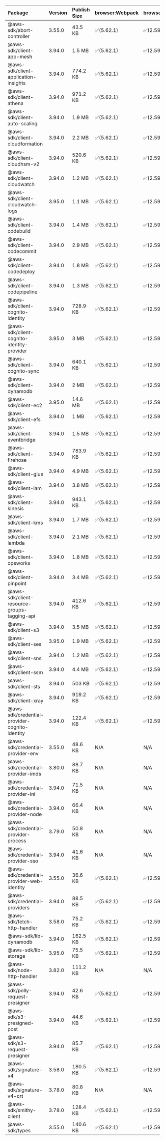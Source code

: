 | Package | Version | Publish Size | browser:Webpack | browser:Rollup | browser:EsBuild |
| :------ | :------ | :----------- | :------ | :----- | :------- |
|@aws-sdk/abort-controller|3.55.0|43.5 KB|✅(5.62.1)|✅(2.59.0)|✅(0.13.12)|
|@aws-sdk/client-app-mesh|3.94.0|1.5 MB|✅(5.62.1)|✅(2.59.0)|✅(0.13.12)|
|@aws-sdk/client-application-insights|3.94.0|774.2 KB|✅(5.62.1)|✅(2.59.0)|✅(0.13.12)|
|@aws-sdk/client-athena|3.94.0|971.2 KB|✅(5.62.1)|✅(2.59.0)|✅(0.13.12)|
|@aws-sdk/client-auto-scaling|3.94.0|1.9 MB|✅(5.62.1)|✅(2.59.0)|✅(0.13.12)|
|@aws-sdk/client-cloudformation|3.94.0|2.2 MB|✅(5.62.1)|✅(2.59.0)|✅(0.13.12)|
|@aws-sdk/client-cloudhsm-v2|3.94.0|520.6 KB|✅(5.62.1)|✅(2.59.0)|✅(0.13.12)|
|@aws-sdk/client-cloudwatch|3.94.0|1.2 MB|✅(5.62.1)|✅(2.59.0)|✅(0.13.12)|
|@aws-sdk/client-cloudwatch-logs|3.95.0|1.1 MB|✅(5.62.1)|✅(2.59.0)|✅(0.13.12)|
|@aws-sdk/client-codebuild|3.94.0|1.4 MB|✅(5.62.1)|✅(2.59.0)|✅(0.13.12)|
|@aws-sdk/client-codecommit|3.94.0|2.9 MB|✅(5.62.1)|✅(2.59.0)|✅(0.13.12)|
|@aws-sdk/client-codedeploy|3.94.0|1.8 MB|✅(5.62.1)|✅(2.59.0)|✅(0.13.12)|
|@aws-sdk/client-codepipeline|3.94.0|1.3 MB|✅(5.62.1)|✅(2.59.0)|✅(0.13.12)|
|@aws-sdk/client-cognito-identity|3.94.0|728.9 KB|✅(5.62.1)|✅(2.59.0)|✅(0.13.12)|
|@aws-sdk/client-cognito-identity-provider|3.95.0|3 MB|✅(5.62.1)|✅(2.59.0)|✅(0.13.12)|
|@aws-sdk/client-cognito-sync|3.94.0|640.1 KB|✅(5.62.1)|✅(2.59.0)|✅(0.13.12)|
|@aws-sdk/client-dynamodb|3.94.0|2 MB|✅(5.62.1)|✅(2.59.0)|✅(0.13.12)|
|@aws-sdk/client-ec2|3.95.0|14.6 MB|✅(5.62.1)|✅(2.59.0)|✅(0.13.12)|
|@aws-sdk/client-efs|3.94.0|1 MB|✅(5.62.1)|✅(2.59.0)|✅(0.13.12)|
|@aws-sdk/client-eventbridge|3.94.0|1.5 MB|✅(5.62.1)|✅(2.59.0)|✅(0.13.12)|
|@aws-sdk/client-firehose|3.94.0|783.9 KB|✅(5.62.1)|✅(2.59.0)|✅(0.13.12)|
|@aws-sdk/client-glue|3.94.0|4.9 MB|✅(5.62.1)|✅(2.59.0)|✅(0.13.12)|
|@aws-sdk/client-iam|3.94.0|3.8 MB|✅(5.62.1)|✅(2.59.0)|✅(0.13.12)|
|@aws-sdk/client-kinesis|3.94.0|943.1 KB|✅(5.62.1)|✅(2.59.0)|✅(0.13.12)|
|@aws-sdk/client-kms|3.94.0|1.7 MB|✅(5.62.1)|✅(2.59.0)|✅(0.13.12)|
|@aws-sdk/client-lambda|3.94.0|2.1 MB|✅(5.62.1)|✅(2.59.0)|✅(0.13.12)|
|@aws-sdk/client-opsworks|3.94.0|1.8 MB|✅(5.62.1)|✅(2.59.0)|✅(0.13.12)|
|@aws-sdk/client-pinpoint|3.94.0|3.4 MB|✅(5.62.1)|✅(2.59.0)|✅(0.13.12)|
|@aws-sdk/client-resource-groups-tagging-api|3.94.0|412.6 KB|✅(5.62.1)|✅(2.59.0)|✅(0.13.12)|
|@aws-sdk/client-s3|3.94.0|3.5 MB|✅(5.62.1)|✅(2.59.0)|✅(0.13.12)|
|@aws-sdk/client-ses|3.95.0|1.9 MB|✅(5.62.1)|✅(2.59.0)|✅(0.13.12)|
|@aws-sdk/client-sns|3.94.0|1.2 MB|✅(5.62.1)|✅(2.59.0)|✅(0.13.12)|
|@aws-sdk/client-ssm|3.94.0|4.4 MB|✅(5.62.1)|✅(2.59.0)|✅(0.13.12)|
|@aws-sdk/client-sts|3.94.0|503 KB|✅(5.62.1)|✅(2.59.0)|✅(0.13.12)|
|@aws-sdk/client-xray|3.94.0|919.2 KB|✅(5.62.1)|✅(2.59.0)|✅(0.13.12)|
|@aws-sdk/credential-provider-cognito-identity|3.94.0|122.4 KB|✅(5.62.1)|✅(2.59.0)|✅(0.13.12)|
|@aws-sdk/credential-provider-env|3.55.0|48.6 KB|N/A|N/A|N/A|
|@aws-sdk/credential-provider-imds|3.80.0|88.7 KB|N/A|N/A|N/A|
|@aws-sdk/credential-provider-ini|3.94.0|71.5 KB|N/A|N/A|N/A|
|@aws-sdk/credential-provider-node|3.94.0|66.4 KB|N/A|N/A|N/A|
|@aws-sdk/credential-provider-process|3.79.0|50.8 KB|N/A|N/A|N/A|
|@aws-sdk/credential-provider-sso|3.94.0|41.6 KB|N/A|N/A|N/A|
|@aws-sdk/credential-provider-web-identity|3.55.0|36.6 KB|✅(5.62.1)|✅(2.59.0)|✅(0.13.12)|
|@aws-sdk/credential-providers|3.94.0|88.5 KB|✅(5.62.1)|✅(2.59.0)|✅(0.13.12)|
|@aws-sdk/fetch-http-handler|3.58.0|75.2 KB|✅(5.62.1)|✅(2.59.0)|✅(0.13.12)|
|@aws-sdk/lib-dynamodb|3.94.0|162.5 KB|✅(5.62.1)|✅(2.59.0)|✅(0.13.12)|
|@aws-sdk/lib-storage|3.95.0|75.5 KB|✅(5.62.1)|✅(2.59.0)|✅(0.13.12)|
|@aws-sdk/node-http-handler|3.82.0|111.2 KB|N/A|N/A|N/A|
|@aws-sdk/polly-request-presigner|3.94.0|42.6 KB|✅(5.62.1)|✅(2.59.0)|✅(0.13.12)|
|@aws-sdk/s3-presigned-post|3.94.0|44.6 KB|✅(5.62.1)|✅(2.59.0)|✅(0.13.12)|
|@aws-sdk/s3-request-presigner|3.94.0|85.7 KB|✅(5.62.1)|✅(2.59.0)|✅(0.13.12)|
|@aws-sdk/signature-v4|3.58.0|180.5 KB|✅(5.62.1)|✅(2.59.0)|✅(0.13.12)|
|@aws-sdk/signature-v4-crt|3.78.0|80.8 KB|N/A|N/A|N/A|
|@aws-sdk/smithy-client|3.78.0|128.4 KB|✅(5.62.1)|✅(2.59.0)|✅(0.13.12)|
|@aws-sdk/types|3.55.0|140.6 KB|✅(5.62.1)|✅(2.59.0)|✅(0.13.12)|
